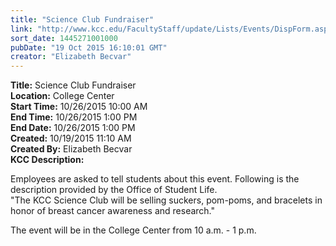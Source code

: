 ```yaml
---
title: "Science Club Fundraiser"
link: "http://www.kcc.edu/FacultyStaff/update/Lists/Events/DispForm.aspx?ID=885"
sort_date: 1445271001000
pubDate: "19 Oct 2015 16:10:01 GMT"
creator: "Elizabeth Becvar"
---
```


<div><b>Title:</b> Science Club Fundraiser</div>
<div><b>Location:</b> College Center</div>
<div><b>Start Time:</b> 10/26/2015 10:00 AM</div>
<div><b>End Time:</b> 10/26/2015 1:00 PM</div>
<div><b>End Date:</b> 10/26/2015 1:00 PM</div>
<div><b>Created:</b> 10/19/2015 11:10 AM</div>
<div><b>Created By:</b> Elizabeth Becvar</div>
<div><b>KCC Description:</b> <div class="ExternalClass26F7232AB35043D9BA0410B3C7B567BF"><p>Employees are asked to tell students about this event. Following is the description provided by the Office of Student Life.<br />&quot;The KCC Science Club will be selling suckers, pom-poms, and bracelets in honor of breast cancer awareness and research.&quot;</p>
<p>The event will be in the College Center from 10 a.m. - 1 p.m.</p>
<p> </p>
<p><br /><br /></p></div></div>
